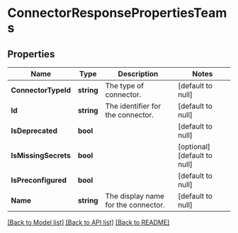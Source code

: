 # ConnectorResponsePropertiesTeams

## Properties
Name | Type | Description | Notes
------------ | ------------- | ------------- | -------------
**ConnectorTypeId** | **string** | The type of connector. | [default to null]
**Id** | **string** | The identifier for the connector. | [default to null]
**IsDeprecated** | **bool** |  | [default to null]
**IsMissingSecrets** | **bool** |  | [optional] [default to null]
**IsPreconfigured** | **bool** |  | [default to null]
**Name** | **string** | The display name for the connector. | [default to null]

[[Back to Model list]](../README.md#documentation-for-models) [[Back to API list]](../README.md#documentation-for-api-endpoints) [[Back to README]](../README.md)

